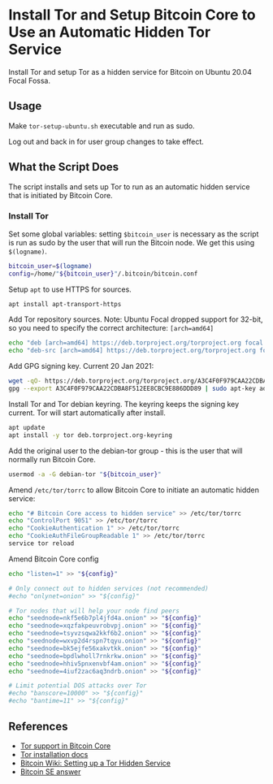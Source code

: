 Install Tor and Setup Bitcoin Core to Use an Automatic Hidden Tor Service
=========================================================================

Install Tor and setup Tor as a hidden service for Bitcoin on Ubuntu 20.04 Focal Fossa.

Usage
-----

Make `tor-setup-ubuntu.sh` executable and run as sudo.

Log out and back in for user group changes to take effect.

What the Script Does
--------------------

The script installs and sets up Tor to run as an automatic hidden service that is initiated by Bitcoin Core.

### Install Tor

Set some global variables: setting `$bitcoin_user` is necessary as the script is run as sudo by the user that will run the Bitcoin node. We get this using `$(logname)`.

```bash
bitcoin_user=$(logname)
config=/home/"${bitcoin_user}"/.bitcoin/bitcoin.conf
```

Setup `apt` to use HTTPS for sources.
```bash
apt install apt-transport-https
```

Add Tor repository sources. Note: Ubuntu Focal dropped support for 32-bit, so you need to specify the correct architecture: `[arch=amd64]`

```bash
echo "deb [arch=amd64] https://deb.torproject.org/torproject.org focal main" >> /etc/apt/sources.list
echo "deb-src [arch=amd64] https://deb.torproject.org/torproject.org focal main" >> /etc/apt/sources.list 
```

Add GPG signing key. Current 20 Jan 2021:

```bash
wget -qO- https://deb.torproject.org/torproject.org/A3C4F0F979CAA22CDBA8F512EE8CBC9E886DDD89.asc | gpg --import
gpg --export A3C4F0F979CAA22CDBA8F512EE8CBC9E886DDD89 | sudo apt-key add -
```

Install Tor and Tor debian keyring. The keyring keeps the signing key current. Tor will start automatically after install.

```bash
apt update
apt install -y tor deb.torproject.org-keyring
```

Add the original user to the debian-tor group - this is the user that will normally run Bitcoin Core.
```bash
usermod -a -G debian-tor "${bitcoin_user}"
```

Amend `/etc/tor/torrc` to allow Bitcoin Core to initiate an automatic hidden service:

```bash
echo "# Bitcoin Core access to hidden service" >> /etc/tor/torrc
echo "ControlPort 9051" >> /etc/tor/torrc
echo "CookieAuthentication 1" >> /etc/tor/torrc
echo "CookieAuthFileGroupReadable 1" >> /etc/tor/torrc
service tor reload
```

Amend Bitcoin Core config
```bash
echo "listen=1" >> "${config}"

# Only connect out to hidden services (not recommended)
#echo "onlynet=onion" >> "${config}"

# Tor nodes that will help your node find peers
echo "seednode=nkf5e6b7pl4jfd4a.onion" >> "${config}"
echo "seednode=xqzfakpeuvrobvpj.onion" >> "${config}"
echo "seednode=tsyvzsqwa2kkf6b2.onion" >> "${config}"
echo "seednode=wxvp2d4rspn7tqyu.onion" >> "${config}"
echo "seednode=bk5ejfe56xakvtkk.onion" >> "${config}"
echo "seednode=bpdlwholl7rnkrkw.onion" >> "${config}"
echo "seednode=hhiv5pnxenvbf4am.onion" >> "${config}"
echo "seednode=4iuf2zac6aq3ndrb.onion" >> "${config}"

# Limit potential DOS attacks over Tor
#echo "banscore=10000" >> "${config}"
#echo "bantime=11" >> "${config}"
```

References
----------
* [Tor support in Bitcoin Core ][1]
* [Tor installation docs][2]
* [Bitcoin Wiki: Setting up a Tor Hidden Service][3]
* [Bitcoin SE answer][4]

[1]: https://github.com/bitcoin/bitcoin/blob/master/doc/tor.md
[2]: https://2019.www.torproject.org/docs/debian.html.en
[3]: https://en.bitcoin.it/wiki/Setting_up_a_Tor_hidden_service
[4]: https://bitcoin.stackexchange.com/a/70070/56514
